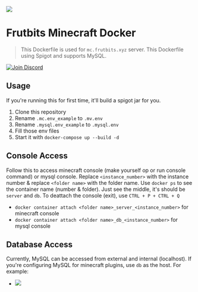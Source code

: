 <a href="https://minecraft-mp.com/server-s274015" target="_blank">
    <img src="https://minecraft-mp.com/leaderboard-274015-6.png" border="0">
</a>

# Frutbits Minecraft Docker
> This Dockerfile is used for `mc.frutbits.xyz` server. This Dockerfile using Spigot and supports MySQL.

<a href="https://discord.gg/fD5MHy9">
    <img src="https://discordapp.com/api/guilds/715165490246582313/embed.png" alt="Join Discord">
</a>

## Usage
If you're running this for first time, it'll build a spigot jar for you.
1. Clone this repository
2. Rename `.mc.env_example` to `.mv.env`
3. Rename `.mysql.env_example` to `.mysql.env`
4. Fill those env files
5. Start it with `docker-compose up --build -d`

## Console Access
Follow this to access minecraft console (make yourself op or run console command) or mysql console. Replace `<instance_number>` with the instance number & replace `<folder name>` with the folder name.
Use `docker ps` to see the container name (number & folder). Just see the middle, it's should be `server` and `db`. To deattach the console (exit), use `CTRL + P + CTRL + Q`
- `docker container attach <folder name>_server_<instance_number>` for minecraft console
- `docker container attach <folder name>_db_<instance_number>` for mysql console

## Database Access
Currently, MySQL can be accessed from external and internal (localhost). If you're configuring MySQL for minecraft plugins, use `db` as the host. For example:
- ![](https://cdn.discordapp.com/attachments/737680131727949864/814148519353909248/ex.png)
